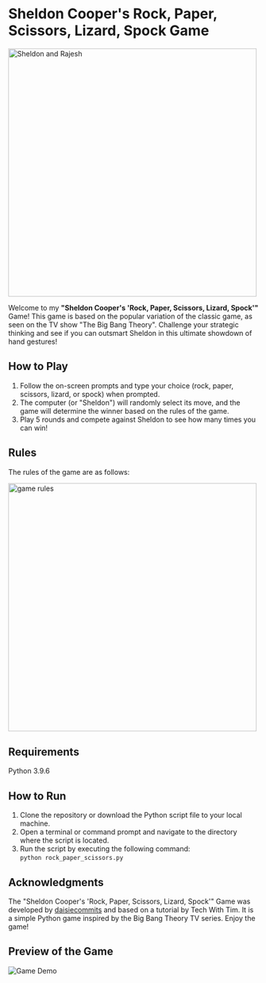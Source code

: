 # Sheldon Cooper's Rock, Paper, Scissors, Lizard, Spock Game

<img src="https://y.yarn.co/0e32c1f0-9755-460f-ad53-0d73ff40dafe_text.gif" alt="Sheldon and Rajesh" width="500">

Welcome to my <strong>"Sheldon Cooper's 'Rock, Paper, Scissors, Lizard, Spock'"</strong> Game! This game is based on the popular variation of the classic game, as seen on the TV show "The Big Bang Theory". Challenge your strategic thinking and see if you can outsmart Sheldon in this ultimate showdown of hand gestures!

## How to Play
1. Follow the on-screen prompts and type your choice (rock, paper, scissors, lizard, or spock) when prompted.
2. The computer (or "Sheldon") will randomly select its move, and the game will determine the winner based on the rules of the game.
3. Play 5 rounds and compete against Sheldon to see how many times you can win!

## Rules

The rules of the game are as follows:

<img src="https://i.pinimg.com/originals/88/0e/84/880e842a560ded3068ad417527b62e49.png" alt="game rules" height="500">

## Requirements

Python 3.9.6

## How to Run

1. Clone the repository or download the Python script file to your local machine.
2. Open a terminal or command prompt and navigate to the directory where the script is located.
3. Run the script by executing the following command:  
  ```python rock_paper_scissors.py```

## Acknowledgments

The "Sheldon Cooper's 'Rock, Paper, Scissors, Lizard, Spock'" Game was developed by <a href="https://github.com/daisiecommits">daisiecommits</a> and based on a tutorial by Tech With Tim. It is a simple Python game inspired by the Big Bang Theory TV series. Enjoy the game!

## Preview of the Game

![Game Demo](rock-ps-demo.gif)
